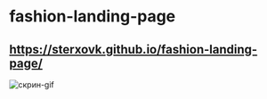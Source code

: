 # fashion-landing-page



## https://sterxovk.github.io/fashion-landing-page/

![скрин-gif](./Fashion.gif )